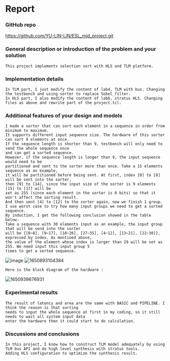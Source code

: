 # Report

### GitHub repo
https://github.com/YU-LIN-LIN/ESL_mid_project.git

### General description or introduction of the problem and your solution
	This project implements selection sort with HLS and TLM platform.
  
### Implementation details
	In TLM part, I just modify the content of lab4, TLM with bus. Changing the testbench and using sorter to replace Sobel_filter.
  	In HLS part, I also modify the content of lab6, stratus HLS. Changing files as above and rewrite part of the project.tcl.
  
### Additional features of your design and models
	I made a sorter that can sort each element in a sequence in order from minimum to maximum. 
	It supports different input sequence size. The hardware of this sorter can sort 9 elements at once. 
	If the sequence length is shorter than 9, testbench will only need to send the whole sequence once 
	and can get a sorted sequence. 
	However, if the sequence length is longer than 9, the input sequence would need to be 
	partitioned and sent to the sorter more than once. Take a 15 elements sequence as an example, 
	it will be partitioned before being sent. At first, index [0] to [8] will be sent into the sorter, 
	then [9] to [14], since the input size of the sorter is 9 elements [15] to [17] will be 
	set as 255 (since each element in the sorter is 8 bits) so that it won't affect the sorting result. 
	And then sent [4] to [12] to the sorter again, now we finish 1 group. 
	I use worst case to try how many input groups we need to get a sorted sequence. 
	By induction, I get the following conclusion showed in the table below.
	Take a sequence with 30 elements input as an example, the input group that will be send into the sorter
	will be {[0~8], [9~17], [18~26], [27~35], [4~12], [13~21], [22~30]}, expressed by index. As mentioed above, 
	the value of the element whose index is larger than 29 will be set as 255. We need input this input group 5 
	times to get a sorted sequence.
![image](https://user-images.githubusercontent.com/61815140/165094493-8926eb28-e4b4-4a27-9c68-45f09bff8107.png)
![1650893104384](https://user-images.githubusercontent.com/61815140/165098182-40fe6414-c54d-4956-acb0-e1094059f2f0.jpg)
 
  	Here is the block diagram of the hardware :
![1650939676931](https://user-images.githubusercontent.com/61815140/165206720-9612f3c1-37de-49f5-a305-cd11f91ae1ec.jpg)


### Experimental results
	The result of latency and area are the same with BASIC and PIPELINE. I think the reason is that sorting 
	needs to input the whole sequence at first in my coding, so it still needs to wait all system input data 
	enter the hardware then it could start to do calculation.
	
### Discussions and conclusions
  	In this project, I know how to construct TLM model adequately by using TLM bus API and do high level synthesis with stratus tools.
  	Adding HLS configuration to optimize the synthesis result.
